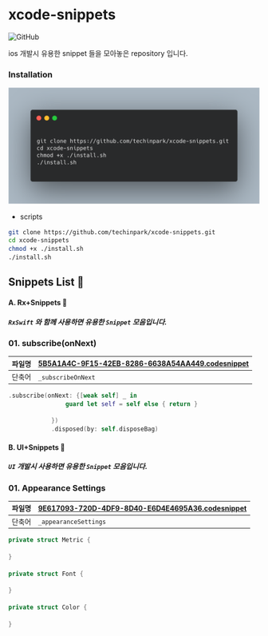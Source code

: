 # xcode-snippets 

![GitHub](https://img.shields.io/github/license/techinpark/xcode-snippets?style=plastic)

ios 개발시 유용한 snippet 들을 모아놓은 repository 입니다. 


### Installation

<img src='./images/install.png'>

- scripts
```bash 
git clone https://github.com/techinpark/xcode-snippets.git
cd xcode-snippets
chmod +x ./install.sh 
./install.sh 
```

## Snippets List :memo:

#### A. Rx+Snippets 🚀
 ##### `RxSwift` 와 함께 사용하면 유용한 `Snippet` 모음입니다. 

### 01. subscribe(onNext)

 |파일명|[5B5A1A4C-9F15-42EB-8286-6638A54AA449.codesnippet](./5B5A1A4C-9F15-42EB-8286-6638A54AA449.codesnippet)|
 |--|--|
 |단축어|`_subscribeOnNext`|
 
 
```swift
.subscribe(onNext: {[weak self] _ in
                guard let self = self else { return }
                
            })
            .disposed(by: self.disposeBag)
```
#### B. UI+Snippets 🚀
 ##### `UI` 개발시 사용하면 유용한 `Snippet` 모음입니다. 

### 01. Appearance Settings 

|파일명|[9E617093-720D-4DF9-8D40-E6D4E4695A36.codesnippet](./9E617093-720D-4DF9-8D40-E6D4E4695A36.codesnippet)|
 |--|--|
 |단축어|`_appearanceSettings`|
 
```swift
private struct Metric {
        
}
    
private struct Font {
        
}
    
private struct Color {
        
}
```
